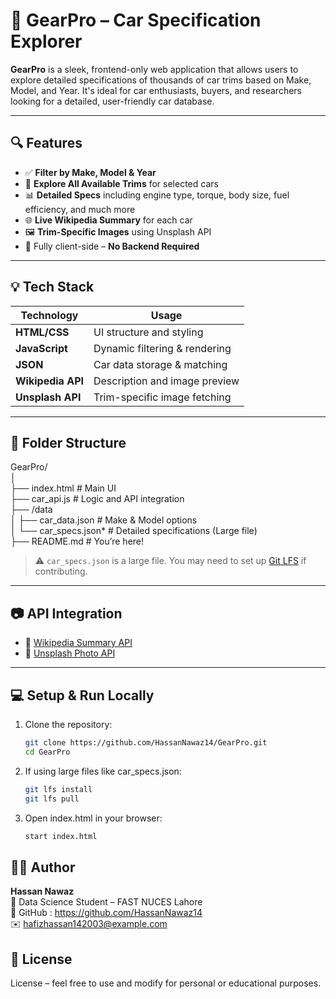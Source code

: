 # 🚗 GearPro – Car Specification Explorer

**GearPro** is a sleek, frontend-only web application that allows users to explore detailed specifications of thousands of car trims based on Make, Model, and Year. It's ideal for car enthusiasts, buyers, and researchers looking for a detailed, user-friendly car database.

---

## 🔍 Features

- ✅ **Filter by Make, Model & Year**  
- 🚙 **Explore All Available Trims** for selected cars  
- 📊 **Detailed Specs** including engine type, torque, body size, fuel efficiency, and much more  
- 🌐 **Live Wikipedia Summary** for each car  
- 🖼️ **Trim-Specific Images** using Unsplash API  
- 📁 Fully client-side – **No Backend Required**

---

## 💡 Tech Stack

| Technology     | Usage                            |
|----------------|----------------------------------|
| **HTML/CSS**   | UI structure and styling         |
| **JavaScript** | Dynamic filtering & rendering    |
| **JSON**       | Car data storage & matching      |
| **Wikipedia API** | Description and image preview |
| **Unsplash API**  | Trim-specific image fetching   |

---

## 📁 Folder Structure
<p>
GearPro/ <br>
│ <br>
├── index.html # Main UI <br>
├── car_api.js # Logic and API integration <br>
├── /data <br>
│    ├── car_data.json # Make & Model options <br>
│    └── car_specs.json* # Detailed specifications (Large file) <br>
├── README.md # You’re here! <br>
</p>

> ⚠️ `car_specs.json` is a large file. You may need to set up [Git LFS](https://git-lfs.github.com/) if contributing.

---

## 📷 API Integration

- 🔗 [Wikipedia Summary API](https://en.wikipedia.org/api/rest_v1/)  
- 🔗 [Unsplash Photo API](https://unsplash.com/developers)

---

## 💻 Setup & Run Locally

1. Clone the repository:
   ```bash
   git clone https://github.com/HassanNawaz14/GearPro.git
   cd GearPro

2. If using large files like car_specs.json:
    ```bash
    git lfs install
    git lfs pull

3. Open index.html in your browser:
    ```bash
    start index.html

## 👨‍💻 Author
<strong>Hassan Nawaz </strong> <br>
📍 Data Science Student – FAST NUCES Lahore <br>
🔗 GitHub : https://github.com/HassanNawaz14 <br>
✉️ hafizhassan142003@example.com

## 📜 License
 License – feel free to use and modify for personal or educational purposes.

